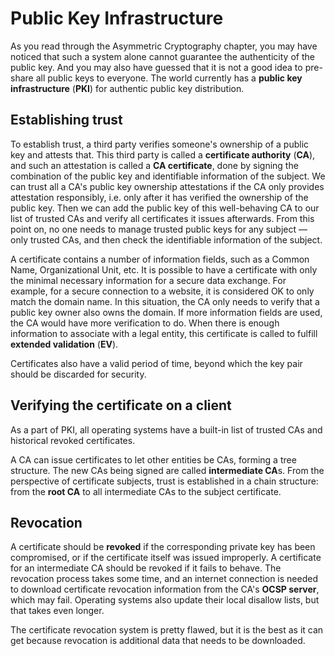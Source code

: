 # Public Key Infrastructure

As you read through the Asymmetric Cryptography chapter, you may have noticed that such a system alone cannot guarantee the authenticity of the public key. And you may also have guessed that it is not a good idea to pre-share all public keys to everyone. The world currently has a **public key infrastructure** (**PKI**) for authentic public key distribution.

## Establishing trust

To establish trust, a third party verifies someone's ownership of a public key and attests that. This third party is called a **certificate authority** (**CA**), and such an attestation is called a **CA certificate**, done by signing the combination of the public key and identifiable information of the subject. We can trust all a CA's public key ownership attestations if the CA only provides attestation responsibly, i.e. only after it has verified the ownership of the public key. Then we can add the public key of this well-behaving CA to our list of trusted CAs and verify all certificates it issues afterwards. From this point on, no one needs to manage trusted public keys for any subject — only trusted CAs, and then check the identifiable information of the subject.

A certificate contains a number of information fields, such as a Common Name, Organizational Unit, etc. It is possible to have a certificate with only the minimal necessary information for a secure data exchange. For example, for a secure connection to a website, it is considered OK to only match the domain name. In this situation, the CA only needs to verify that a public key owner also owns the domain. If more information fields are used, the CA would have more verification to do. When there is enough information to associate with a legal entity, this certificate is called to fulfill **extended validation** (**EV**).

Certificates also have a valid period of time, beyond which the key pair should be discarded for security.

## Verifying the certificate on a client

As a part of PKI, all operating systems have a built-in list of trusted CAs and historical revoked certificates.

A CA can issue certificates to let other entities be CAs, forming a tree structure. The new CAs being signed are called **intermediate CA**s. From the perspective of certificate subjects, trust is established in a chain structure: from the **root CA** to all intermediate CAs to the subject certificate.

## Revocation

A certificate should be **revoked** if the corresponding private key has been compromised, or if the certificate itself was issued improperly. A certificate for an intermediate CA should be revoked if it fails to behave. The revocation process takes some time, and an internet connection is needed to download certificate revocation information from the CA's **OCSP server**, which may fail. Operating systems also update their local disallow lists, but that takes even longer.

The certificate revocation system is pretty flawed, but it is the best as it can get because revocation is additional data that needs to be downloaded.
